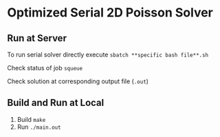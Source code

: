 # Optimized Serial 2D Poisson Solver

## Run at Server
To run serial solver directly execute 
```sbatch **specific bash file**.sh```

Check status of job
```squeue```

Check solution at corresponding output file (```.out```)
## Build and Run at Local
1. Build
```make ```
2. Run
```./main.out```
